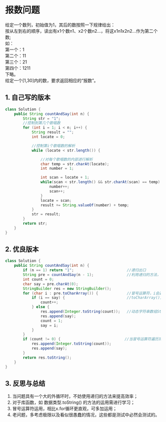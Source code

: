 # 报数问题
给定一个数列，初始值为1，其后的数按照一下规律给出：<br>
按从左到右的顺序，读出有x1个数n1、x2个数n2...，将这x1n1x2n2...作为第二个数;<br>
如：<br>
第一个：1<br>
第二个：11<br>
第三个：21<br>
第四个：1211<br>
下略。<br>
给定一个[1,30]内的数，要求返回相应的“报数”。

## 1. 自己写的版本
```java
class Solution {
    public String countAndSay(int n) {
        String str = "1";
        //控制到第几个歌唱数
        for (int i = 1; i < n; i++) {
            String result = "";
            int locate = 0;

            //控制第i个歌唱数的解析
            while (locate < str.length()) {

                //对每个歌唱数的内部进行解析
                char temp = str.charAt(locate);
                int number = 1;

                int scan = locate + 1;
                while(scan < str.length() && str.charAt(scan) == temp) {
                    number++;
                    scan++;
                }
                locate = scan;
                result += String.valueOf(number) + temp;
            }
            str = result;
        }
        return str;
    }
}
```
## 2. 优良版本
```java
class Solution {
    public String countAndSay(int n) {
        if (n == 1) return "1";                        //递归出口
        String pre = countAndSay(n - 1);               //利用递归的方法，自我调用直至第一个“报数”，返回一个"1"
        int count = 0;
        char say = pre.charAt(0);
        StringBuilder res = new StringBuilder();
        for (char i : pre.toCharArray()) {             //冒号运算符，i会遍历pre.toCharArray()中的所有元素，完成对一个“报数”的“朗读”
            if (i == say) {                            //toCharArray()方法，将字符串变为字符数组，省去调用charAt()方法的麻烦
                count++;
            } else {
                res.append(Integer.toString(count));   //动态字符串数组Stringbuffe的append()方法,相当于String中的"+",但实现方法不同
                res.append(say);
                count = 1;
                say = i;
            }
        }
        if (count != 0) {                             //当冒号运算符遍历完成后，可能不会运行else之后的内容，因此加一步骤以填充
            res.append(Integer.toString(count));
            res.append(say);
        }
        return res.toString();
    }
}
```

## 3. 反思与总结
1. 当问题具有一个大的外循环时，不妨使用递归的方法来提高效率；
2. 对于库函数，如 数据类型.toString() 的方法的运用需进行学习；
3. 冒号运算符运用，相比x.for循环更直观，可多加运用；
4. 老问题，多考虑极限以及看似很愚蠢的情况，这些都是测试中必然会测试的。
